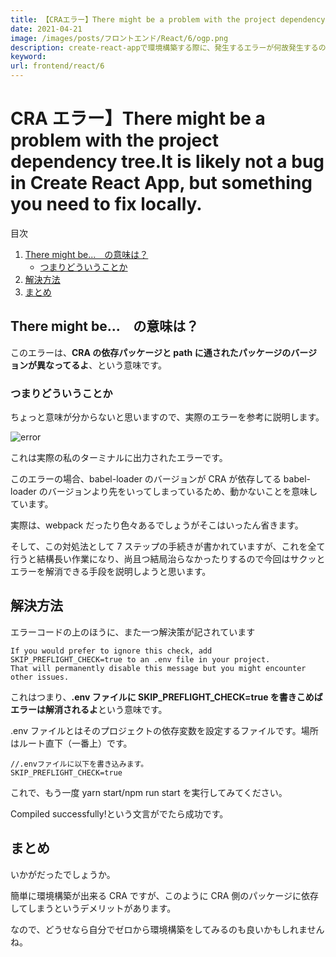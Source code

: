 ```yaml
---
title: 【CRAエラー】There might be a problem with the project dependency tree.It is likely not a bug in Create React App, but something you need to fix locally.
date: 2021-04-21
image: /images/posts/フロントエンド/React/6/ogp.png
description: create-react-appで環境構築する際に、発生するエラーが何故発生するのか又、どのように直せばいいのか説明します。
keyword:
url: frontend/react/6
---
```


# CRA エラー】There might be a problem with the project dependency tree.It is likely not a bug in Create React App, but something you need to fix locally.

<div>
   <p>目次</p>
   <ol>
      <li>
         <a href="#1">There might be...　の意味は？</a>
		          <ul>
            <li>
              <a href="#1-1">つまりどういうことか</a>
            </li>
         </ul>
      </li>
      <li>
         <a href="#2">解決方法</a>
      </li>
      <li>
        <a href="#3">まとめ</a>
      </li>
   </ol>
</div>

<h2 id="1">There might be...　の意味は？</h2>

このエラーは、**CRA の依存パッケージと path に通されたパッケージのバージョンが異なってるよ**、という意味です。

<h3 id="1-1">つまりどういうことか</h2>

ちょっと意味が分からないと思いますので、実際のエラーを参考に説明します。

![error](/images/posts/フロントエンド/React/6/error.png)

これは実際の私のターミナルに出力されたエラーです。

このエラーの場合、babel-loader のバージョンが CRA が依存してる babel-loader のバージョンより先をいってしまっているため、動かないことを意味しています。

実際は、webpack だったり色々あるでしょうがそこはいったん省きます。

そして、この対処法として 7 ステップの手続きが書かれていますが、これを全て行うと結構長い作業になり、尚且つ結局治らなかったりするので今回はサクッとエラーを解消できる手段を説明しようと思います。

<h2 id="2">解決方法</h2>

エラーコードの上のほうに、また一つ解決策が記されています

```
If you would prefer to ignore this check, add SKIP_PREFLIGHT_CHECK=true to an .env file in your project.
That will permanently disable this message but you might encounter other issues.
```

これはつまり、**.env ファイルに SKIP_PREFLIGHT_CHECK=true を書きこめばエラーは解消されるよ**という意味です。

.env ファイルとはそのプロジェクトの依存変数を設定するファイルです。場所はルート直下（一番上）です。

```
//.envファイルに以下を書き込みます。
SKIP_PREFLIGHT_CHECK=true
```

これで、もう一度 yarn start/npm run start を実行してみてください。

Compiled successfully!という文言がでたら成功です。

<h2 id="3">まとめ</h2>

いかがだったでしょうか。

簡単に環境構築が出来る CRA ですが、このように CRA 側のパッケージに依存してしまうというデメリットがあります。

なので、どうせなら自分でゼロから環境構築をしてみるのも良いかもしれませんね。

